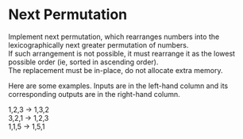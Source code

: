 # Next Permutation
Implement next permutation, which rearranges numbers into the lexicographically next greater permutation of numbers.\
If such arrangement is not possible, it must rearrange it as the lowest possible order (ie, sorted in ascending order).\
The replacement must be in-place, do not allocate extra memory.

Here are some examples. Inputs are in the left-hand column and its corresponding outputs are in the right-hand column.

1,2,3 → 1,3,2\
3,2,1 → 1,2,3\
1,1,5 → 1,5,1

